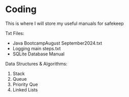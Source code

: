 # Coding
This is where I will store my useful manuals for safekeep


Txt Files:
* Java BootcampAugust September2024.txt
* Logging main steps.txt
* SQLite Database Manual


Data Structures & Algorithms:
1. Stack
2. Queue
3. Priority Que
4. Linked Lists
